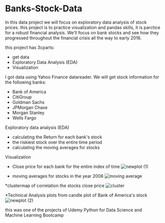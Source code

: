 # Banks-Stock-Data
In this data project we will focus on exploratory data analysis of stock prices.
this project is to practice visualization and pandas skills, it is parctice for a robust financial analysis.
We'll focus on bank stocks and see how they progressed throughout the financial crisis all the way to early 2016.

this project has 3cparts:
* get data
* Exploratory Data Analysis (EDA)
* Visualization

I got data using Yahoo Finance datareader. We will get stock information for the following banks:

*  Bank of America
* CitiGroup
* Goldman Sachs
* JPMorgan Chase
* Morgan Stanley
* Wells Fargo

Exploratory data analysis (EDA)

* calculating the Return for each bank's stock
* the riskiest stock over the entire time period
* calculating the moving averages for stocks

Visualization

* Close price for each bank for the entire index of time
 ![newplot (1)](https://user-images.githubusercontent.com/121250443/210488407-e1bfa9d4-18d8-457d-a776-1096002bf439.png)
 
 * moving averages for stocks in the year 2008
 ![moving average](https://user-images.githubusercontent.com/121250443/210488507-12180ff6-4979-420f-b610-f06024b3c47b.png)

*clustermap of correlation the stocks close price
![cluster](https://user-images.githubusercontent.com/121250443/210488666-aebb378e-b5f3-459d-8251-2f503bc25846.png)

*Technical Analysis plots  from candle plot of Bank of America's stock
![newplot (2)](https://user-images.githubusercontent.com/121250443/210488781-4fa1c5f2-ee57-4db7-8d49-8fbc61d856b1.png)


this was one of the projects of Udemy Python for Data Science and Machine Learning Bootcamp






